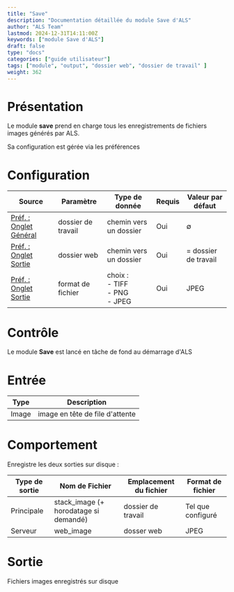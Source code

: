 ```yaml
---
title: "Save"
description: "Documentation détaillée du module Save d'ALS"
author: "ALS Team"
lastmod: 2024-12-31T14:11:00Z
keywords: ["module Save d'ALS"]
draft: false
type: "docs"
categories: ["guide utilisateur"] 
tags: ["module", "output", "dossier web", "dossier de travail" ]
weight: 362
---
```


# Présentation

Le module **save** prend en charge tous les enregistrements de fichiers images générés par ALS.

Sa configuration est gérée via les préférences

# Configuration

| Source                        | Paramètre                    | Type de donnée                       | Requis | Valeur par défaut    |
|-------------------------------|------------------------------|--------------------------------------| ------- |----------------------|
| [Préf. : Onglet Général](../../userguide/preferences/general/#work-folder) | dossier de travail           | chemin vers un dossier               | Oui     | ∅                    |
| [Préf. : Onglet Sortie](../../userguide/preferences/output/#web-folder) | dossier web                  | chemin vers un dossier               | Oui     | = dossier de travail |
| [Préf. : Onglet Sortie](../../userguide/preferences/output/#format) | format de fichier            | choix :<br>- TIFF<br>- PNG<br>- JPEG | Oui     | JPEG                 |

# Contrôle

Le module **Save** est lancé en tâche de fond au démarrage d'ALS

# Entrée

| Type  | Description                     |
|-------|---------------------------------|
| Image | image en tête de file d'attente |

# Comportement

Enregistre les deux sorties sur disque :

| Type de sortie    | Nom de Fichier                        | Emplacement du fichier | Format de fichier |
|-------------------|---------------------------------------|------------------------|-------------------|
| Principale        | stack_image (+ horodatage si demandé) | dossier de travail     | Tel que configuré |
| Serveur           | web_image                             | dosser web             | JPEG              |     

# Sortie

Fichiers images enregistrés sur disque